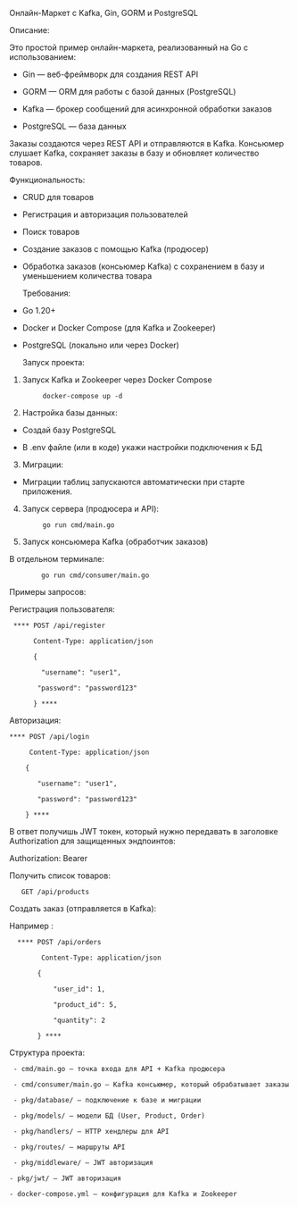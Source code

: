  Онлайн-Маркет с Kafka, Gin, GORM и PostgreSQL
 
  Описание:

 Это простой пример онлайн-маркета, реализованный на Go с использованием:

- Gin — веб-фреймворк для создания REST API

- GORM — ORM для работы с базой данных (PostgreSQL)

- Kafka — брокер сообщений для асинхронной обработки заказов

- PostgreSQL — база данных

Заказы создаются через REST API и отправляются в Kafka. Консьюмер слушает Kafka, сохраняет заказы в базу и обновляет количество товаров.

  Функциональность:
  
- CRUD для товаров

- Регистрация и авторизация пользователей

- Поиск товаров

- Создание заказов с помощью Kafka (продюсер)

- Обработка заказов (консьюмер Kafka) с сохранением в базу и уменьшением количества товара

  Требования:
  
- Go 1.20+

- Docker и Docker Compose (для Kafka и Zookeeper)

- PostgreSQL (локально или через Docker)

  Запуск проекта:
  
1. Запуск Kafka и Zookeeper через Docker Compose

            docker-compose up -d

2. Настройка базы данных:

- Создай базу PostgreSQL

- В .env файле (или в коде) укажи настройки подключения к БД

3. Миграции:

- Миграции таблиц запускаются автоматически при старте приложения.

4. Запуск сервера (продюсера и API):

            go run cmd/main.go

5. Запуск консьюмера Kafka (обработчик заказов)

  В отдельном терминале:

            go run cmd/consumer/main.go

  Примеры запросов:

Регистрация пользователя:

     **** POST /api/register

          Content-Type: application/json

          {
      
            "username": "user1",
        
           "password": "password123"
        
          } ****

Авторизация:

    **** POST /api/login
 
         Content-Type: application/json

        {
      
           "username": "user1",
  
           "password": "password123"

        } ****

В ответ получишь JWT токен, который нужно передавать в заголовке Authorization для защищенных эндпоинтов:

  Authorization: Bearer <token>

Получить список товаров:

       GET /api/products

Создать заказ (отправляется в Kafka):

Например :

      **** POST /api/orders
      
            Content-Type: application/json
      
           {
      
               "user_id": 1,
   
               "product_id": 5,
  
               "quantity": 2

           } ****

Структура проекта:

     - cmd/main.go — точка входа для API + Kafka продюсера

     - cmd/consumer/main.go — Kafka консьюмер, который обрабатывает заказы

     - pkg/database/ — подключение к базе и миграции 

     - pkg/models/ — модели БД (User, Product, Order)

     - pkg/handlers/ — HTTP хендлеры для API

     - pkg/routes/ — маршруты API

     - pkg/middleware/ — JWT авторизация

    - pkg/jwt/ — JWT авторизация

    - docker-compose.yml — конфигурация для Kafka и Zookeeper
